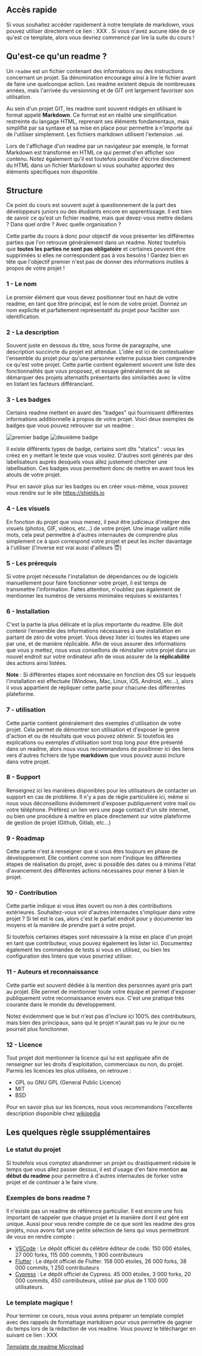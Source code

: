 ## Accès rapide

Si vous souhaitez accéder rapidement à notre template de markdown, vous pouvez utiliser directement ce lien : XXX . Si vous n'avez aucune idée de ce qu'est ce template, alors vous devriez commencé par lire la suite du cours !

## Qu'est-ce qu'un readme ?

Un ```readme``` est un fichier contenant des informations ou des instructions concernant un projet. Sa dénomination encourage ainsi à lire le fichier avant de faire une quelconque action. Les readme existent depuis de nombreuses années, mais l'arrivée du versionning et de GIT ont largement favoriser son utilisation.

Au sein d'un projet GIT, les readme sont souvent rédigés en utilisant le format appelé **Markdown**. Ce format est en réalité une simplification restreinte du langage HTML, reprenant ses éléments fondamentaux, mais simplifié par sa syntaxe et sa mise en place pour permettre à n'importe qui de l'utiliser simplement. Les fichiers markdown utilisent l'extension ```.md```.

Lors de l'affichage d'un readme par un navigateur par exemple, le format Markdown est transformé en HTML ce qui permet d'en afficher son contenu. Notez également qu'il est toutefois possible d'écrire directement du HTML dans un fichier Markdown si vous souhaitez apportez des éléments spécifiques non disponible.

## Structure

Ce point du cours est souvent sujet à questionnement de la part des développeurs juniors ou des étudiants encore en apprentissage. Il est bien de savoir ce qu'est un fichier readme, mais que devez-vous mettre dedans ? Dans quel ordre ? Avec quelle organisation ?

Cette partie du cours à donc pour objectif de vous présenter les différentes parties que l'on retrouve généralement dans un readme. Notez toutefois que **toutes les parties ne sont pas obligatoire** et certaines peuvent être supprimées si elles ne correspondent pas à vos besoins ! Gardez bien en tête que l'objectif premier n'est pas de donner des informations inutiles à propos de votre projet !

### 1 - Le nom

Le premier élément que vous devez positionner tout en haut de votre readme, en tant que titre principal, est le nom de votre projet. Donnez un nom explicite et parfaitement représentatif du projet pour faciliter son identification.

### 2 - La description

Souvent juste en dessous du titre, sous forme de paragraphe, une description succincte du projet est attendue. L'idée est ici de contextualiser l'ensemble du projet pour qu'une personne externe puisse bien comprendre ce qu'est votre projet. Cette partie contient également souvent une liste des fonctionnalités que vous proposez, et essaye généralement de se démarquer des projets alternatifs présentants des similarités avec le vôtre en listant les facteurs différanciant.

### 3 - Les badges

Certains readme mettent en avant des "badges" qui fournissent différentes informations additionnelle à propos de votre projet. Voici deux exemples de badges que vous pouvez retrouver sur un readme : 

![premier badge](https://raw.githubusercontent.com/Microleadoff/content/master/lang/fr/courses/Ing%C3%A9nierie/Versionning/GIT/courses/0390%20-%20Readme/images/img_1.svg "premier badge")
![deuxième badge](https://raw.githubusercontent.com/Microleadoff/content/master/lang/fr/courses/Ing%C3%A9nierie/Versionning/GIT/courses/0390%20-%20Readme/images/img_2.svg "deuxième badge")

Il existe différents types de badge, certains sont dits "statics" : vous les créez en y mettant le texte que vous voulez. D'autres sont générés par des labelisateurs auprès desquels vous allez justement chercher une labellisation. Ces badges vous permettent donc de mettre en avant tous les atouts de votre projet.

Pour en savoir plus sur les badges ou en créer vous-même, vous pouvez vous rendre sur le site <a href="https://shields.io" title="shields - le site de gestion des badges pour github" target="_blank" rel="nofollow">https://shields.io</a>

### 4 - Les visuels

En fonction du projet que vous menez, il peut être judicieux d'intégrer des visuels (photos, GIF, vidéos, etc...) de votre projet. Une image vallant mille mots, cela peut permettre à d'autres internautes de comprendre plus simplement ce à quoi correspond votre projet et peut les inciter davantage à l'utiliser (l'inverse est vrai aussi d'ailleurs 😇)

### 5 - Les prérequis

Si votre projet nécessite l'installation de dépendances ou de logiciels manuellement pour faire fonctionner votre projet, il est temps de transmettre l'information. Faites attention, n'oubliez pas également de mentionner les numéros de versions minimales requises si existantes !

### 6 - Installation

C'est la partie la plus délicate et la plus importante du readme. Elle doit contenir l'ensemble des informations nécessaires à une installation en partant de zéro de votre projet. Vous devez lister ici toutes les étapes une par une, et de manière réplicable. Afin de vous assurer des informations que vous y mettez, nous vous conseillons de réinstaller votre projet dans un nouvel endroit sur votre ordinateur afin de vous assurer de la **réplicabilité** des actions ainsi listées.

**Note** : Si différentes étapes sont nécessaire en fonction des OS sur lesquels l'installation est effectuée (Windows, Mac, Linux, iOS, Android, etc...), alors il vous appartient de répliquer cette partie pour chacune des différentes plateforme.

### 7 - utilisation

Cette partie contient généralement des exemples d'utilisation de votre projet. Cela permet de démontrer son utilisation et d'exposer le genre d'action et ou de résultats que vous pouvez obtenir. Si toutefois les explications ou exemples d'utilisation sont trop long pour être présenté dans un readme, alors nous vous recommandons de positinner ici des liens vers d'autres fichiers de type **markdown** que vous pouvez aussi inclure dans votre projet.

### 8 - Support

Renseignez ici les manières disponibles pour les utilisateurs de contacter un support en cas de problème. Il n'y a pas de règle particulière ici, même si nous vous déconseillons évidemment d'exposer publiquement votre mail ou votre téléphone. Préférez un lien vers une page contact d'un site internet, ou bien une procédure à mettre en place directement sur votre plateforme de gestion de projet (Github, Gitlab, etc...)

### 9 - Roadmap

Cette partie n'est à renseigner que si vous êtes toujours en phase de développement. Elle contient comme son nom l'indique les différentes étapes de réalisation du projet, avec si possible des dates ou à minima l'état d'avancement des différentes actions nécessaires pour mener à bien le projet.

### 10 - Contribution

Cette partie indique si vous êtes ouvert ou non à des contributions extérieures. Souhaitez-vous voir d'autres internautes s'impliquer dans votre projet ? Si tel est le cas, alors c'est le parfait endroit pour y documenter les moyens et la manière de prendre part à votre projet.

Si toutefois certaines étapes sont nécessaire à la mise en place d'un projet en tant que contributeur, vous pouvez également les lister ici. Documentez également les commandes de tests si vous en utilisez, ou bien les configuration des linters que vous pourriez utiliser.

### 11 - Auteurs et reconnaissance

Cette partie est souvent dédiée à la mention des personnes ayant pris part au projet. Elle permet de mentionner toute votre équipe et permet d'exposer publiquement votre reconnaissance envers eux. C'est une pratique très courante dans le monde du développement.

Notez évidemment que le but n'est pas d'inclure ici 100% des contributeurs, mais bien des principaux, sans qui le projet n'aurait pas vu le jour ou ne pourrait plus fonctionner.

### 12 - Licence

Tout projet doit mentionner la licence qui lui est appliquée afin de renseigner sur les droits d'exploitation, commerciaux ou non, du projet. Parmis les licences les plus utilisées, on retrouve : 

- GPL ou GNU GPL (General Public Licence)
- MIT
- BSD

Pour en savoir plus sur les licences, nous vous recommandons l'excellente description disponible chez <a href="https://fr.wikipedia.org/wiki/Licence_de_logiciel" title="Licences logiciel" target="_blank" rel="nofollow">wikipedia</a>

## Les quelques règle ssupplémentaires

### Le statut du projet

Si toutefois vous comptez abandonner un projet ou drastiquement réduire le temps que vous allez passer dessus, il est d'usage d'en faire mention **au début du readme** pour permettre à d'autres internautes de forker votre projet et de continuer à le faire vivre.

### Exemples de bons readme ?

Il n'existe pas un readme de référence particulier. Il est encore une fois important de rappeler que chaque projet et la manière dont il est géré est unique. Aussi pour vous rendre compte de ce que sont les readme des gros projets, nous avons fait une petite sélection de liens qui vous permettront de vous en rendre compte : 

- <a href="https://github.com/microsoft/vscode" title="VSCode" target="_blank" rel="nofollow">VSCode</a> : Le dépôt officiel du célèbre éditeur de code. 150 000 étoiles, 27 000 forks, 115 000 commits, 1 900 contributeurs
- <a href="https://github.com/flutter/flutter" title="Flutter" target="_blank" rel="nofollow">Flutter</a> : Le dépôt officiel de Flutter. 158 000 étoiles, 26 000 forks, 38 000 commits, 1 250 contributeurs
- <a href="https://github.com/cypress-io/cypress" title="Cypress" target="_blank" rel="nofollow">Cypress</a> : Le dépôt officiel de Cypress. 45 000 étoiles, 3 000 forks, 20 000 commits, 450 contributeurs, utilisé par plus de 1 100 000 utilisateurs.

### Le template magique !

Pour terminer ce cours, nous vous avons préparer un template complet avec des rappels de formattage markdown pour vous permettre de gagner du temps lors de la rédaction de vos readme. Vous pouvez le télécharger en suivant ce lien : XXX


<a href="https://raw.githubusercontent.com/Microleadoff/content/master/lang/fr/courses/Ing%C3%A9nierie/Versionning/GIT/courses/0390%20-%20Readme/template.md" title="Template de readme Microlead" rel="nofollow" download="readme_template_microlead.md">Template de readme Microlead</a>